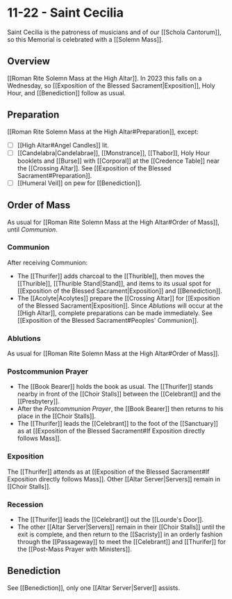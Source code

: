 # 11-22 - Saint Cecilia
Saint Cecilia is the patroness of musicians and of our [[Schola Cantorum]], so this Memorial is celebrated with a [[Solemn Mass]].
## Overview
[[Roman Rite Solemn Mass at the High Altar]]. In 2023 this falls on a Wednesday, so [[Exposition of the Blessed Sacrament|Exposition]], Holy Hour, and [[Benediction]] follow as usual.


## Preparation
[[Roman Rite Solemn Mass at the High Altar#Preparation]], except:
- [ ] [[High Altar#Angel Candles]] lit.
- [ ] [[Candelabra|Candelabrae]], [[Monstrance]], [[Thabor]], Holy Hour booklets and [[Burse]] with [[Corporal]] at the [[Credence Table]] near the [[Crossing Altar]]. See [[Exposition of the Blessed Sacrament#Preparation]].
- [ ] [[Humeral Veil]] on pew for [[Benediction]].

## Order of Mass
As usual for [[Roman Rite Solemn Mass at the High Altar#Order of Mass]], until _Communion_.

### Communion
After receiving Communion:

- The [[Thurifer]] adds charcoal to the [[Thurible]], then moves the [[Thurible]], [[Thurible Stand|Stand]], and items to its usual spot for [[Exposition of the Blessed Sacrament|Exposition]] and [[Benediction]].
- The [[Acolyte|Acolytes]] prepare the [[Crossing Altar]] for [[Exposition of the Blessed Sacrament|Exposition]]. Since _Ablutions_ will occur at the [[High Altar]], complete preparations can be made immediately. See [[Exposition of the Blessed Sacrament#Peoples' Communion]].

### Ablutions
As usual for [[Roman Rite Solemn Mass at the High Altar#Order of Mass]].

### Postcommunion Prayer
- The [[Book Bearer]] holds the book as usual. The [[Thurifer]] stands nearby in front of the [[Choir Stalls]] between the [[Celebrant]] and the [[Presbytery]].
- After the _Postcommunion Prayer_, the [[Book Bearer]] then returns to his place in the [[Choir Stalls]].
- The [[Thurifer]] leads the [[Celebrant]] to the foot of the [[Sanctuary]] as at [[Exposition of the Blessed Sacrament#If Exposition directly follows Mass]]. 
### Exposition
The [[Thurifer]] attends as at  [[Exposition of the Blessed Sacrament#If Exposition directly follows Mass]]. Other [[Altar Server|Servers]] remain in [[Choir Stalls]].

### Recession
- The [[Thurifer]] leads the [[Celebrant]] out the [[Lourde's Door]].
- The other [[Altar Server|Servers]] remain in their [[Choir Stalls]] until the exit is complete, and then return to the [[Sacristy]] in an orderly fashion through the [[Passageway]] to meet the [[Celebrant]] and [[Thurifer]] for the [[Post-Mass Prayer with Ministers]].

## Benediction
See [[Benediction]], only one [[Altar Server|Server]] assists.
